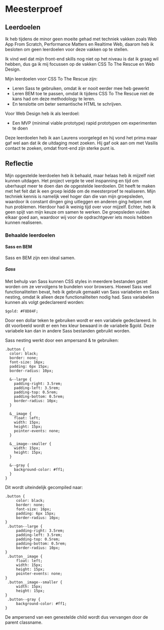# Meesterproef

## Leerdoelen
Ik heb tijdens de minor geen moeite gehad met techniek vakken zoals Web App From Scratch, Performance Matters en Realtime Web, daarom heb ik besloten om geen leerdoelen voor deze vakken op te stellen.

Ik vind wel dat mijn front-end skills nog niet op het niveau is dat ik graag wil hebben, dus ga ik mij focussen op de vakken CSS To The Rescue en Web Design.

Mijn leerdoelen voor CSS To The Rescue zijn:
- Leren Sass te gebruiken, omdat ik er nooit eerder mee heb gewerkt
- Leren BEM toe te passen, omdat ik tijdens CSS To The Rescue niet de kans had om deze methodology te leren.
- En tenslotte om beter semantische HTML te schrijven.

Voor Web Design heb ik als leerdoel:
- Een MVP (minimal viable prototype) rapid prototypen om experimenten te doen

Deze leerdoelen heb ik aan Laurens voorgelegd en hij vond het prima maar gaf wel aan dat ik de uitdaging moet zoeken.
Hij gaf ook aan om met Vasilis contact te zoeken, omdat front-end zijn sterke punt is.

## Reflectie

Mijn opgestelde leerdoelen heb ik behaald, maar helaas heb ik mijzelf niet kunnen uitdagen.
Het project vergde te veel inspanning en tijd om uberhaupt meer te doen dan de opgestelde leerdoelen.
Dit heeft te maken met het feit dat ik een groep leidde om de meesterproef te realiseren.
Mijn techniek kennis is namelijk veel hoger dan die van mijn groepsleden, waardoor ik constant dingen ging uitleggen en anderen ging helpen met hun problemen.
Hierdoor had ik weinig tijd over voor mijzelf.
Echter, heb ik geen spijt van mijn keuze om samen te werken.
De groepsleden vulden elkaar goed aan, waardoor wij voor de opdrachtgever iets moois hebben kunnen realiseren.

### Behaalde leerdoelen

#### Sass en BEM
Sass en BEM zijn een ideal samen.

##### Sass
Met behulp van Sass kunnen CSS styles in meerdere bestanden gezet worden om ze vervolgens te bundelen voor browsers.
Hoewel Sass veel functionaliteiten bevat, heb ik gebruik gemaakt van Sass variabelen en Sass nesting, omdat ik alleen deze functionaliteiten nodig had.
Sass variabelen kunnen als volgt gedeclareerd worden:

```$gold: #F8D84F;```

Door een dollar teken te gebruiken wordt er een variabele gedeclareerd. 
In dit voorbeeld wordt er een hex kleur bewaard in de variabele $gold.
Deze variabele kan dan in andere Sass bestanden gebruikt worden.

Sass nesting werkt door een ampersand & te gebruiken:

```
.button {
  color: black;
  border: none;
  font-size: 16px;
  padding: 6px 15px;
  border-radius: 10px;

  &--large {
    padding-right: 3.5rem;
    padding-left: 3.5rem;
    padding-top: 0.5rem;
    padding-bottom: 0.5rem;
    border-radius: 10px;
  }

  &__image {
    float: left;
    width: 15px;
    height: 15px;
    pointer-events: none;
  }

  &__image--smaller {
    width: 15px;
    height: 15px;
  }

  &--gray {
    background-color: #ff1;
  }
}
```

Dit wordt uiteindelijk gecompiled naar: 

```
.button {
	 color: black;
	 border: none;
	 font-size: 16px;
	 padding: 6px 15px;
	 border-radius: 10px;
}
 .button--large {
	 padding-right: 3.5rem;
	 padding-left: 3.5rem;
	 padding-top: 0.5rem;
	 padding-bottom: 0.5rem;
	 border-radius: 10px;
}
 .button__image {
	 float: left;
	 width: 15px;
	 height: 15px;
	 pointer-events: none;
}
 .button__image--smaller {
	 width: 15px;
	 height: 15px;
}
 .button--gray {
	 background-color: #ff1;
}
```

De ampersend van een genestelde child wordt dus vervangen door de parent classname.

